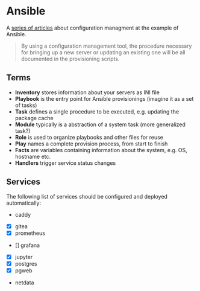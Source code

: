 # Ansible

A [series of articles](https://www.digitalocean.com/community/tutorials/an-introduction-to-configuration-management) about configuration managment at the example of Ansible.

> By using a configuration management tool, the procedure necessary for bringing up a new server or updating an existing one will be all documented in the provisioning scripts.

## Terms

- **Inventory** stores information about your servers as INI file
- **Playbook** is the entry point for Ansible provisionings (imagine it as a set of tasks)
- **Task** defines a single procedure to be executed, e.g. updating the package cache
- **Module** typically is a abstraction of a system task (more generalized task?)
- **Role** is used to organize playbooks and other files for reuse
- **Play** names a complete provision process, from start to finish
- **Facts** are variables containing information about the system, e.g. OS, hostname etc.
- **Handlers** trigger service status changes

## Services

The following list of services should be configured and deployed automatically:

- caddy
- [x] gitea
- [x] prometheus
- [] grafana
- [x] jupyter
- [x] postgres
- [x] pgweb
- netdata

